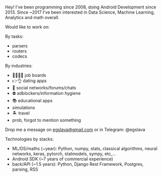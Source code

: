 Hey! I've been programming since 2008, doing Android Development since 2013. 
Since ~2017 I've been interested in Data Science, Machine Learning, Analytics and math overall. 

Would like to work on:

By tasks:
- parsers
- routers
- codecs

By industries:
- 👩‍💼👨‍💼 job boards
- 👉👌 dating apps 
- 💬 social networks/forums/chats
- ⛔️ adblockers/information hygiene
- 📚 educational apps
- simulations
- 🏝 travel
- prob, forgot to mention something


Drop me a message on egslava@gmail.com or in Telegram: @egslava

Technologies by stacks:
- ML/DS/maths (~year): Python, numpy, stats, classical algorithms, neural networks, keras, pytorch, statmodels, sympy, etc,...
- Android SDK (~7 years of commercial experience)
- back/API (~1.5 years): Python, Django Rest Framework, Postgres, parsing, RSS
